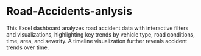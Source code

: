 # Road-Accidents-anlysis
 This Excel dashboard analyzes road accident data with interactive filters and visualizations, highlighting key trends by vehicle type, road conditions, time, area, and severity. A timeline visualization further reveals accident trends over time.
